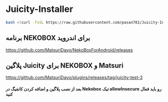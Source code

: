 # Juicity-Installer

```bash
bash <(curl -fsSL https://raw.githubusercontent.com/pasan781/Juicity-Installer/main/juicity-installer.sh)

```

## برنامه NEKOBOX برای اندروید
https://github.com/MatsuriDayo/NekoBoxForAndroid/releases

## پلاگین Juicity برای NEKOBOX و Matsuri
https://github.com/MatsuriDayo/plugins/releases/tag/juicity-test-3

#### بعد از نصب پلاگین و اضافه کردن کانفیگ در Nekobox تیک allowInsecure رو باید فعال کنید
